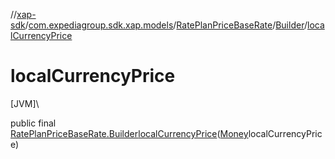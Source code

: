 //[xap-sdk](../../../../index.md)/[com.expediagroup.sdk.xap.models](../../index.md)/[RatePlanPriceBaseRate](../index.md)/[Builder](index.md)/[localCurrencyPrice](local-currency-price.md)

# localCurrencyPrice

[JVM]\

public final [RatePlanPriceBaseRate.Builder](index.md)[localCurrencyPrice](local-currency-price.md)([Money](../../-money/index.md)localCurrencyPrice)
